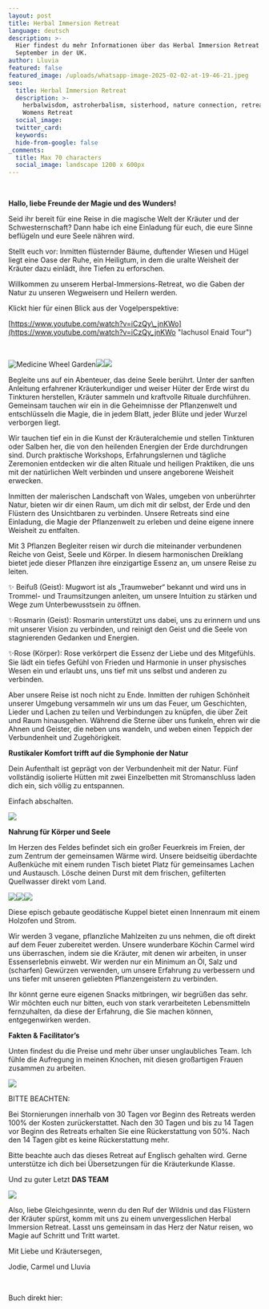 ```yaml
---
layout: post
title: Herbal Immersion Retreat
language: deutsch
description: >-
  Hier findest du mehr Informationen über das Herbal Immersion Retreat in
  September in der UK.
author: Lluvia
featured: false
featured_image: /uploads/whatsapp-image-2025-02-02-at-19-46-21.jpeg
seo:
  title: Herbal Immersion Retreat
  description: >-
    herbalwisdom, astroherbalism, sisterhood, nature connection, retreat, UK,
    Womens Retreat
  social_image:
  twitter_card:
  keywords:
  hide-from-google: false
_comments:
  title: Max 70 characters
  social_image: landscape 1200 x 600px
---
```

&nbsp;

**Hallo, liebe Freunde der Magie und des Wunders!**

Seid ihr bereit für eine Reise in die magische Welt der Kräuter und der Schwesternschaft? Dann habe ich eine Einladung für euch, die eure Sinne beflügeln und eure Seele nähren wird.

Stellt euch vor: Inmitten flüsternder Bäume, duftender Wiesen und Hügel liegt eine Oase der Ruhe, ein Heiligtum, in dem die uralte Weisheit der Kräuter dazu einlädt, ihre Tiefen zu erforschen.

Willkommen zu unserem Herbal-Immersions-Retreat, wo die Gaben der Natur zu unseren Wegweisern und Heilern werden.

Klickt hier für einen Blick aus der Vogelperspektive:

[https://www.youtube.com/watch?v=iCzQy\_jnKWo](https://www.youtube.com/watch?v=iCzQy_jnKWo "Iachusol Enaid Tour")

&nbsp;

![Medicine Wheel Garden](/uploads/mandala-2022-1.jpeg)![](/uploads/iachusol-enaid-towards-valley-1.jpg)![](/uploads/tree-in-corner-of-valley-2.jpg)

Begleite uns auf ein Abenteuer, das deine Seele berührt. Unter der sanften Anleitung erfahrener Kräuterkundiger und weiser Hüter der Erde wirst du Tinkturen herstellen, Kräuter sammeln und kraftvolle Rituale durchführen. Gemeinsam tauchen wir ein in die Geheimnisse der Pflanzenwelt und entschlüsseln die Magie, die in jedem Blatt, jeder Blüte und jeder Wurzel verborgen liegt.

Wir tauchen tief ein in die Kunst der Kräuteralchemie und stellen Tinkturen oder Salben her, die von den heilenden Energien der Erde durchdrungen sind. Durch praktische Workshops, Erfahrungslernen und tägliche Zeremonien entdecken wir die alten Rituale und heiligen Praktiken, die uns mit der natürlichen Welt verbinden und unsere angeborene Weisheit erwecken.

Inmitten der malerischen Landschaft von Wales, umgeben von unberührter Natur, bieten wir dir einen Raum, um dich mit dir selbst, der Erde und den Flüstern des Unsichtbaren zu verbinden. Unsere Retreats sind eine Einladung, die Magie der Pflanzenwelt zu erleben und deine eigene innere Weisheit zu entfalten.

Mit 3 Pflanzen Begleiter reisen wir durch die miteinander verbundenen Reiche von Geist, Seele und Körper. In diesem harmonischen Dreiklang bietet jede dieser Pflanzen ihre einzigartige Essenz an, um unsere Reise zu leiten.

✨ Beifuß (Geist): Mugwort ist als „Traumweber“ bekannt und wird uns in Trommel- und Traumsitzungen anleiten, um unsere Intuition zu stärken und Wege zum Unterbewusstsein zu öffnen.

✨Rosmarin (Geist): Rosmarin unterstützt uns dabei, uns zu erinnern und uns mit unserer Vision zu verbinden, und reinigt den Geist und die Seele von stagnierenden Gedanken und Energien.

✨Rose (Körper): Rose verkörpert die Essenz der Liebe und des Mitgefühls. Sie lädt ein tiefes Gefühl von Frieden und Harmonie in unser physisches Wesen ein und erlaubt uns, uns tief mit uns selbst und anderen zu verbinden.

Aber unsere Reise ist noch nicht zu Ende. Inmitten der ruhigen Schönheit unserer Umgebung versammeln wir uns um das Feuer, um Geschichten, Lieder und Lachen zu teilen und Verbindungen zu knüpfen, die über Zeit und Raum hinausgehen. Während die Sterne über uns funkeln, ehren wir die Ahnen und Geister, die neben uns wandeln, und weben einen Teppich der Verbundenheit und Zugehörigkeit.

**Rustikaler Komfort trifft auf die Symphonie der Natur**

Dein Aufenthalt ist geprägt von der Verbundenheit mit der Natur. Fünf vollständig isolierte Hütten mit zwei Einzelbetten mit Stromanschluss laden dich ein, sich völlig zu entspannen.

Einfach abschalten.

![](/uploads/inside-hydrangea-pod.jpg)

**Nahrung für Körper und Seele**

Im Herzen des Feldes befindet sich ein großer Feuerkreis im Freien, der zum Zentrum der gemeinsamen Wärme wird. Unsere beidseitig überdachte Außenküche mit einem runden Tisch bietet Platz für gemeinsames Lachen und Austausch. Lösche deinen Durst mit dem frischen, gefilterten Quellwasser direkt vom Land.

![](/uploads/kitchen-large-pano.jpg)![](/uploads/whatsapp-image-2024-04-28-at-18-09-48-2.jpeg)![](/uploads/whatsapp-image-2024-04-28-at-18-09-45.jpeg)

Diese episch gebaute geodätische Kuppel bietet einen Innenraum mit einem Holzofen und Strom.

Wir werden 3 vegane, pflanzliche Mahlzeiten zu uns nehmen, die oft direkt auf dem Feuer zubereitet werden. Unsere wunderbare Köchin Carmel wird uns überraschen, indem sie die Kräuter, mit denen wir arbeiten, in unser Essenserlebnis einwebt. Wir werden nur ein Minimum an Öl, Salz und (scharfen) Gewürzen verwenden, um unsere Erfahrung zu verbessern und uns tiefer mit unseren geliebten Pflanzengeistern zu verbinden.

Ihr könnt gerne eure eigenen Snacks mitbringen, wir begrüßen das sehr. Wir möchten euch nur bitten, euch von stark verarbeiteten Lebensmitteln fernzuhalten, da diese der Erfahrung, die Sie machen können, entgegenwirken werden.

**Fakten & Facilitator’s**

Unten findest du die Preise und mehr über unser unglaubliches Team. Ich fühle die Aufregung in meinen Knochen, mit diesen großartigen Frauen zusammen zu arbeiten.

![](/uploads/whatsapp-image-2024-11-07-at-12-52-41-1.jpeg)

BITTE BEACHTEN:

Bei Stornierungen innerhalb von 30 Tagen vor Beginn des Retreats werden 100% der Kosten zurückerstattet. Nach den 30 Tagen und bis zu 14 Tagen vor Beginn des Retreats erhalten Sie eine Rückerstattung von 50%. Nach den 14 Tagen gibt es keine Rückerstattung mehr.

Bitte beachte auch das dieses Retreat auf Englisch gehalten wird. Gerne unterstütze ich dich bei Übersetzungen für die Kräuterkunde Klasse.

Und zu guter Letzt **DAS TEAM**

![](/uploads/5.jpg)

Also, liebe Gleichgesinnte, wenn du den Ruf der Wildnis und das Flüstern der Kräuter spürst, komm mit uns zu einem unvergesslichen Herbal Immersion Retreat. Lasst uns gemeinsam in das Herz der Natur reisen, wo Magie auf Schritt und Tritt wartet.

Mit Liebe und Kräutersegen,

Jodie, Carmel und Lluvia

&nbsp;

Buch direkt hier:

<br>
